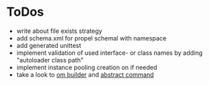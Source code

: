 # ToDos

* write about file exists strategy
* add schema.xml for propel schemal with namespace
* add generated unittest
* implement validation of used interface- or class names by adding "autoloader class path"
* implement instance pooling creation on if needed
* take a look to [om builder](https://github.com/propelorm/Propel/blob/master/generator/lib/builder/om/OMBuilder.php) and [abstract command](https://github.com/propelorm/Propel2/blob/master/src/Propel/Generator/Command/AbstractCommand.php)

